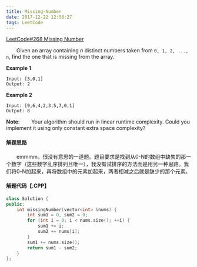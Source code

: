```yaml
---
title: Missing-Number
date: 2017-12-22 12:58:27
tags: LeetCode
---
```


[LeetCode#268 Missing Number](https://leetcode.com/problems/missing-number/description/)

&emsp;&emsp;Given an array containing *n* distinct numbers taken from `0, 1, 2, ..., n`, find the one that is missing from the array.

**Example 1**

```
Input: [3,0,1]
Output: 2
```

**Example 2**

```
Input: [9,6,4,2,3,5,7,0,1]
Output: 8
```

<!--more-->

**Note**:
&emsp;&emsp;Your algorithm should run in linear runtime complexity. Could you implement it using only constant extra space complexity?

#### 解题思路

&emsp;&emsp;emmmm，很没有意思的一道题。题目要求是找到从0-N的数组中缺失的那一个数字（这些数字乱序排列且唯一），我没有试排序的方法而是用另一种思路。我们将0-N加起来，再将数组中的元素加起来，两者相减之后就是缺少的那个元素。

#### 解题代码【.CPP】

```c++
class Solution {
public:
    int missingNumber(vector<int> &nums) {
        int sum1 = 0, sum2 = 0;
        for (int i = 0; i < nums.size(); ++i) {
            sum1 += i;
            sum2 += nums[i];
        }
        sum1 += nums.size();
        return sum1 - sum2;
    }
};
```

